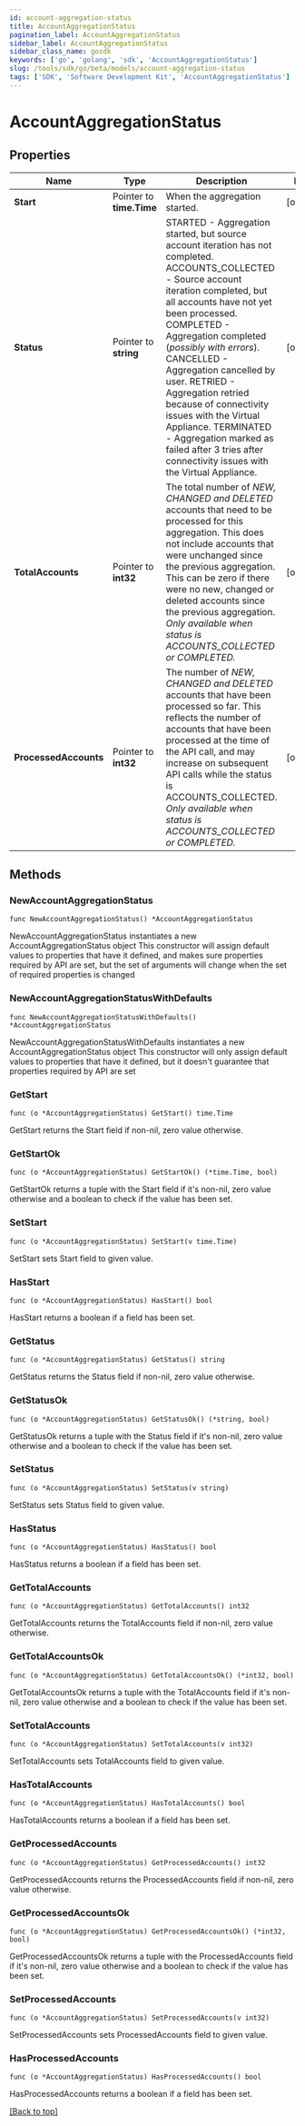 ```yaml
---
id: account-aggregation-status
title: AccountAggregationStatus
pagination_label: AccountAggregationStatus
sidebar_label: AccountAggregationStatus
sidebar_class_name: gosdk
keywords: ['go', 'golang', 'sdk', 'AccountAggregationStatus'] 
slug: /tools/sdk/go/beta/models/account-aggregation-status
tags: ['SDK', 'Software Development Kit', 'AccountAggregationStatus']
---
```


# AccountAggregationStatus

## Properties

Name | Type | Description | Notes
------------ | ------------- | ------------- | -------------
**Start** |  Pointer to **time.Time** | When the aggregation started. | [optional] 
**Status** |  Pointer to **string** | STARTED - Aggregation started, but source account iteration has not completed.  ACCOUNTS_COLLECTED - Source account iteration completed, but all accounts have not yet been processed.  COMPLETED - Aggregation completed (*possibly with errors*).  CANCELLED - Aggregation cancelled by user.  RETRIED - Aggregation retried because of connectivity issues with the Virtual Appliance.  TERMINATED - Aggregation marked as failed after 3 tries after connectivity issues with the Virtual Appliance.  | [optional] 
**TotalAccounts** |  Pointer to **int32** | The total number of *NEW, CHANGED and DELETED* accounts that need to be processed for this aggregation. This does not include accounts that were unchanged since the previous aggregation. This can be zero if there were no new, changed or deleted accounts since the previous aggregation. *Only available when status is ACCOUNTS_COLLECTED or COMPLETED.* | [optional] 
**ProcessedAccounts** |  Pointer to **int32** | The number of *NEW, CHANGED and DELETED* accounts that have been processed so far. This reflects the number of accounts that have been processed at the time of the API call, and may increase on subsequent API calls while the status is ACCOUNTS_COLLECTED. *Only available when status is ACCOUNTS_COLLECTED or COMPLETED.* | [optional] 

## Methods

### NewAccountAggregationStatus

`func NewAccountAggregationStatus() *AccountAggregationStatus`

NewAccountAggregationStatus instantiates a new AccountAggregationStatus object
This constructor will assign default values to properties that have it defined,
and makes sure properties required by API are set, but the set of arguments
will change when the set of required properties is changed

### NewAccountAggregationStatusWithDefaults

`func NewAccountAggregationStatusWithDefaults() *AccountAggregationStatus`

NewAccountAggregationStatusWithDefaults instantiates a new AccountAggregationStatus object
This constructor will only assign default values to properties that have it defined,
but it doesn't guarantee that properties required by API are set

### GetStart

`func (o *AccountAggregationStatus) GetStart() time.Time`

GetStart returns the Start field if non-nil, zero value otherwise.

### GetStartOk

`func (o *AccountAggregationStatus) GetStartOk() (*time.Time, bool)`

GetStartOk returns a tuple with the Start field if it's non-nil, zero value otherwise
and a boolean to check if the value has been set.

### SetStart

`func (o *AccountAggregationStatus) SetStart(v time.Time)`

SetStart sets Start field to given value.

### HasStart

`func (o *AccountAggregationStatus) HasStart() bool`

HasStart returns a boolean if a field has been set.

### GetStatus

`func (o *AccountAggregationStatus) GetStatus() string`

GetStatus returns the Status field if non-nil, zero value otherwise.

### GetStatusOk

`func (o *AccountAggregationStatus) GetStatusOk() (*string, bool)`

GetStatusOk returns a tuple with the Status field if it's non-nil, zero value otherwise
and a boolean to check if the value has been set.

### SetStatus

`func (o *AccountAggregationStatus) SetStatus(v string)`

SetStatus sets Status field to given value.

### HasStatus

`func (o *AccountAggregationStatus) HasStatus() bool`

HasStatus returns a boolean if a field has been set.

### GetTotalAccounts

`func (o *AccountAggregationStatus) GetTotalAccounts() int32`

GetTotalAccounts returns the TotalAccounts field if non-nil, zero value otherwise.

### GetTotalAccountsOk

`func (o *AccountAggregationStatus) GetTotalAccountsOk() (*int32, bool)`

GetTotalAccountsOk returns a tuple with the TotalAccounts field if it's non-nil, zero value otherwise
and a boolean to check if the value has been set.

### SetTotalAccounts

`func (o *AccountAggregationStatus) SetTotalAccounts(v int32)`

SetTotalAccounts sets TotalAccounts field to given value.

### HasTotalAccounts

`func (o *AccountAggregationStatus) HasTotalAccounts() bool`

HasTotalAccounts returns a boolean if a field has been set.

### GetProcessedAccounts

`func (o *AccountAggregationStatus) GetProcessedAccounts() int32`

GetProcessedAccounts returns the ProcessedAccounts field if non-nil, zero value otherwise.

### GetProcessedAccountsOk

`func (o *AccountAggregationStatus) GetProcessedAccountsOk() (*int32, bool)`

GetProcessedAccountsOk returns a tuple with the ProcessedAccounts field if it's non-nil, zero value otherwise
and a boolean to check if the value has been set.

### SetProcessedAccounts

`func (o *AccountAggregationStatus) SetProcessedAccounts(v int32)`

SetProcessedAccounts sets ProcessedAccounts field to given value.

### HasProcessedAccounts

`func (o *AccountAggregationStatus) HasProcessedAccounts() bool`

HasProcessedAccounts returns a boolean if a field has been set.


[[Back to top]](#) 


